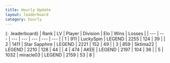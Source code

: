 ```yaml
---
title: Hourly Update
layout: leaderboard
category: hourly
---
```


{: .leaderboard}
| Rank | LV | Player | Division | Elo | Wins | Losses |
| --- | --- | --- | --- | --- | --- | --- |
| <span data-change="0">1</span> | 911 | <span title="ID: 498412">LuckySpin</span> | LEGEND | <span data-change="0">2255</span> | <span data-change="0">124</span> | <span data-change="0">39</span> |
| <span data-change="0">2</span> | 1411 | <span title="ID: 315148">Star Sapphire</span> | LEGEND | <span data-change="0">2221</span> | <span data-change="0">152</span> | <span data-change="0">49</span> |
| <span data-change="0">3</span> | 859 | <span title="ID: 353063">Sktima22</span> | LEGEND | <span data-change="0">2210</span> | <span data-change="0">128</span> | <span data-change="0">44</span> |
| <span data-change="0">4</span> | 474 | <span title="ID: 455100">AKEE</span> | LEGEND | <span data-change="0">2197</span> | <span data-change="0">104</span> | <span data-change="0">36</span> |
| <span data-change="0">5</span> | 1032 | <span title="ID: 416373">miracle03</span> | LEGEND | <span data-change="0">2159</span> | <span data-change="0">53</span> | <span data-change="0">8</span> |